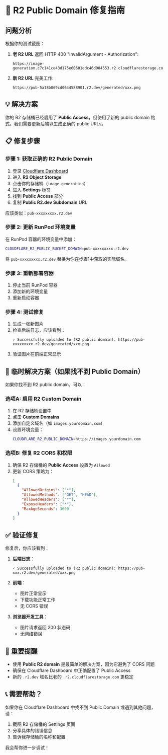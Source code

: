 # 🔧 R2 Public Domain 修复指南

## 问题分析

根据你的测试截图：

1. **老 R2 URL** 返回 HTTP 400 "InvalidArgument - Authorization":
   ```
   https://image-generation.c7c141ce43d175e60601edc46d904553.r2.cloudflarestorage.com/generated/xxx.png
   ```

2. **新 R2 URL** 完美工作:
   ```
   https://pub-5a18b069cd0644588901.r2.dev/generated/xxx.png
   ```

## 💡 解决方案

你的 R2 存储桶已经启用了 **Public Access**，但使用了新的 public domain 格式。我们需要更新后端以生成正确的 public URLs。

## 📋 修复步骤

### 步骤 1: 获取正确的 R2 Public Domain

1. 登录 [Cloudflare Dashboard](https://dash.cloudflare.com)
2. 进入 **R2 Object Storage**
3. 点击你的存储桶（`image-generation`）
4. 进入 **Settings** 标签
5. 找到 **Public Access** 部分
6. 复制 **Public R2.dev Subdomain** URL

应该类似：`pub-xxxxxxxxx.r2.dev`

### 步骤 2: 更新 RunPod 环境变量

在 RunPod 容器的环境变量中添加：

```bash
CLOUDFLARE_R2_PUBLIC_BUCKET_DOMAIN=pub-xxxxxxxxx.r2.dev
```

将 `pub-xxxxxxxxx.r2.dev` 替换为你在步骤1中获取的实际域名。

### 步骤 3: 重新部署容器

1. 停止当前 RunPod 容器
2. 添加新的环境变量
3. 重新启动容器

### 步骤 4: 测试修复

1. 生成一张新图片
2. 检查后端日志，应该看到：
   ```
   ✓ Successfully uploaded to (R2 public domain): https://pub-xxxxxxxxx.r2.dev/generated/xxx.png
   ```
3. 验证图片在前端正常显示

## 🔧 临时解决方案（如果找不到 Public Domain）

如果你找不到 R2 public domain，可以：

### 选项A: 启用 R2 Custom Domain

1. 在 R2 存储桶设置中
2. 点击 **Custom Domains**
3. 添加自定义域名（如 `images.yourdomain.com`）
4. 设置环境变量：
   ```bash
   CLOUDFLARE_R2_PUBLIC_DOMAIN=https://images.yourdomain.com
   ```

### 选项B: 修复 R2 CORS 和权限

1. 确保 R2 存储桶的 **Public Access** 设置为 `Allowed`
2. 更新 CORS 策略为：
   ```json
   [
     {
       "AllowedOrigins": ["*"],
       "AllowedMethods": ["GET", "HEAD"],
       "AllowedHeaders": ["*"],
       "ExposeHeaders": ["*"],
       "MaxAgeSeconds": 3600
     }
   ]
   ```

## ✅ 验证修复

修复后，你应该看到：

1. **后端日志**：
   ```
   ✓ Successfully uploaded to (R2 public domain): https://pub-xxx.r2.dev/generated/xxx.png
   ```

2. **前端**：
   - 图片正常显示
   - 下载功能正常工作
   - 无 CORS 错误

3. **浏览器开发工具**：
   - 图片请求返回 200 状态码
   - 无网络错误

## 🚨 重要提醒

- 使用 **Public R2 domain** 是最简单的解决方案，因为它避免了 CORS 问题
- 确保在 Cloudflare Dashboard 中正确配置了 Public Access
- 新的 `.r2.dev` 域名比老的 `.r2.cloudflarestorage.com` 更稳定

## 📞 需要帮助？

如果你在 Cloudflare Dashboard 中找不到 Public Domain 或遇到其他问题，请：

1. 截图 R2 存储桶的 Settings 页面
2. 分享具体的错误信息
3. 告诉我存储桶的名称和配置

我会帮你进一步调试！ 